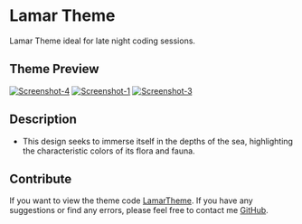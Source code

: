 # Lamar Theme

Lamar Theme ideal for late night coding sessions.

## Theme Preview
<a href="https://ibb.co/8df3JMc"><img src="https://i.ibb.co/b2Chx1J/Screenshot-4.png" alt="Screenshot-4" border="0"></a>
<a href="https://ibb.co/YhKgm0s"><img src="https://i.ibb.co/sqD7nWY/Screenshot-1.png" alt="Screenshot-1" border="0"></a>
<a href="https://ibb.co/W33C0ww"><img src="https://i.ibb.co/vBB9hGG/Screenshot-3.png" alt="Screenshot-3" border="0"></a>

## Description

- This design seeks to immerse itself in the depths of the sea, highlighting the characteristic colors of its flora and fauna.

## Contribute

If you want to view the theme code [LamarTheme](https://github.com/Its-Alexandder/ThemeLamar).
If you have any suggestions or find any errors, please feel free to contact me [GitHub](https://github.com/Its-Alexandder).